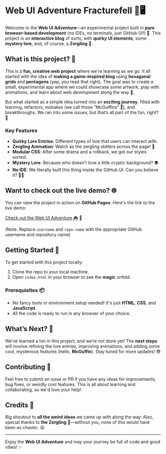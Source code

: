 # Web UI Adventure Fracturefell 🌌🖥️

Welcome to the **Web UI Adventure**—an experimental project built in **pure browser-based development** (no IDEs, no terminals, just GitHub UI!) 🚀. This project is an **interactive blog** of sorts, with **quirky UI elements**, some **mystery lore**, and, of course, a **Zergling** 🦗.

## What is this project? 🤔

This is a **fun, creative web project** where we're learning as we go. It all started with the idea of **making a game-inspired blog** using **hexagonal grids** and **pentagons** (yep, you read that right). The goal was to create a small, experimental app where we could showcase some artwork, play with animations, and learn about web development along the way 🌟.

But what started as a simple idea turned into an **exciting journey**, filled with learning, refactors, mistakes (we call those "McGuffins" 🔮), and breakthroughs. We ran into some issues, but that’s all part of the fun, right? 👾

### Key Features
- **Quirky Lore Entries**: Different types of lore that users can interact with.
- **Zergling Animation**: Watch as the zergling skitters across the page! 🦗
- **Modular CSS**: After some drama and a rollback, we got our styles sorted.
- **Mystery Lore**: Because who doesn’t love a little cryptic background? 👽
- **No IDE**: We literally built this thing inside the GitHub UI. Can you believe it? 👨‍💻

## Want to check out the live demo? 🌐

You can view the project in action on **GitHub Pages**. Here's the link to the live demo:

[Check out the Web UI Adventure 🎮](https://username.github.io/repo-name) 🌟

(Note: Replace `username` and `repo-name` with the appropriate GitHub username and repository name)

## Getting Started 🔧

To get started with this project locally:
1. Clone the repo to your local machine.
2. Open `index.html` in your browser to see the **magic** unfold.

### Prerequisites 📦
- No fancy tools or environment setup needed! It's just **HTML**, **CSS**, and **JavaScript**.
- All the code is ready to run in any browser of your choice.

## What’s Next? 🚀

We’ve learned a ton in this project, and we’re not done yet! The **next steps** will involve refining the lore entries, improving animations, and adding some cool, mysterious features (hello, **McGuffin**). Stay tuned for more updates! 😎

## Contributing 🤝

Feel free to submit an issue or PR if you have any ideas for improvements, bug fixes, or weirdly cool features. This is all about learning and collaborating, so we'd love your help!

## Credits 🎨

Big shoutout to **all the weird ideas** we came up with along the way. Also, special thanks to **the Zergling** 🦗—without you, none of this would have been as chaotic. 😜

---

Enjoy the **Web UI Adventure** and may your journey be full of code and good vibes! ✨
